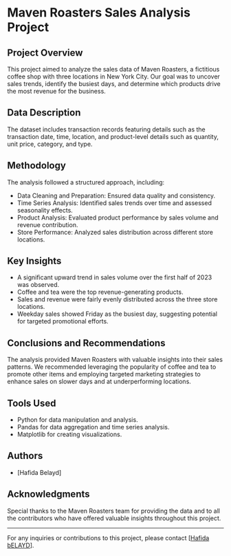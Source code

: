 # Maven Roasters Sales Analysis Project

## Project Overview
This project aimed to analyze the sales data of Maven Roasters, a fictitious coffee shop with three locations in New York City. Our goal was to uncover sales trends, identify the busiest days, and determine which products drive the most revenue for the business.

## Data Description
The dataset includes transaction records featuring details such as the transaction date, time, location, and product-level details such as quantity, unit price, category, and type.

## Methodology
The analysis followed a structured approach, including:

- Data Cleaning and Preparation: Ensured data quality and consistency.
- Time Series Analysis: Identified sales trends over time and assessed seasonality effects.
- Product Analysis: Evaluated product performance by sales volume and revenue contribution.
- Store Performance: Analyzed sales distribution across different store locations.

## Key Insights
- A significant upward trend in sales volume over the first half of 2023 was observed.
- Coffee and tea were the top revenue-generating products.
- Sales and revenue were fairly evenly distributed across the three store locations.
- Weekday sales showed Friday as the busiest day, suggesting potential for targeted promotional efforts.

## Conclusions and Recommendations
The analysis provided Maven Roasters with valuable insights into their sales patterns. We recommended leveraging the popularity of coffee and tea to promote other items and employing targeted marketing strategies to enhance sales on slower days and at underperforming locations. 

## Tools Used
- Python for data manipulation and analysis.
- Pandas for data aggregation and time series analysis.
- Matplotlib for creating visualizations.


## Authors
- [Hafida Belayd]

## Acknowledgments
Special thanks to the Maven Roasters team for providing the data and to all the contributors who have offered valuable insights throughout this project.

---
For any inquiries or contributions to this project, please contact [[Hafida bELAYD](https://www.linkedin.com/in/hafida-belayd/)].
